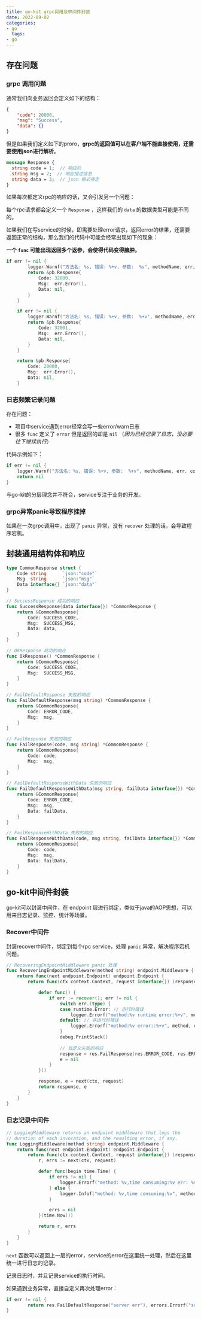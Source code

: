 ```yaml
---
title: go-kit grpc调用及中间件封装
date: 2022-09-02
categories:
- go
  tags:
- go
---
```


## 存在问题

### grpc 调用问题

通常我们向业务返回会定义如下的结构：

```json
{
    "code": 20000,
    "msg": "Success",
    "data": {}
}
```

但是如果我们定义如下的proro，**grpc的返回值可以在客户端不能直接使用，还需要使用json进行解析**。

```protobuf
message Response {
  string code = 1;  // 响应码
  string msg = 2;  // 响应描述信息
  string data = 3;  // json 格式待定
}
```

如果每次都定义rpc的响应的话，又会引发另一个问题：

每个rpc请求都会定义一个 `Response` ，这样我们的 `data` 的数据类型可能是不同的。

如果我们在写service的时候，即需要处理error请求，返回error的结果，还需要返回正常的结构，那么我们的代码中可能会经常出现如下的现象：

**一个 `func` 可能出现返回多个返参，会使得代码变得臃肿。**

```go
if err != nil {
		logger.Warnf("方法名: %s, 错误: %+v, 参数:  %s", methodName, err, url)
		return &pb.Response{
			Code: 32000,
			Msg:  err.Error(),
			Data: nil,
		}
	}

	if err != nil {
		logger.Warnf("方法名: %s, 错误: %+v, 参数:  %+v", methodName, err, cond2)
		return &pb.Response{
			Code: 32001,
			Msg:  err.Error(),
			Data: nil,
		}
	}

	return &pb.Response{
		Code: 20000,
		Msg:  err.Error(),
		Data: nil,
	}
```

### 日志频繁记录问题

存在问题：

- 项目中service遇到error经常会写一些error/warn日志
- 很多 `func` 定义了 `error` 但是返回的却是 `nil` （*因为已经记录了日志，没必要往下继续执行*）

代码示例如下：

```go
if err != nil {
	logger.Warnf("方法名: %s, 错误: %+v, 参数:  %+v", methodName, err, cond2)
	return nil
}
```

与go-kit的分层理念并不符合，service专注于业务的开发。

### grpc异常panic导致程序挂掉

如果在一次grpc调用中，出现了 `panic` 异常，没有 `recover` 处理的话，会导致程序宕机。

## 封装通用结构体和响应

```go
type CommonResponse struct {
	Code string      `json:"code"`
	Msg  string      `json:"msg"`
	Data interface{} `json:"data"`
}

// SuccessResponse 成功的响应
func SuccessResponse(data interface{}) *CommonResponse {
	return &CommonResponse{
		Code: SUCCESS_CODE,
		Msg:  SUCCESS_MSG,
		Data: data,
	}
}

// OkResponse 成功的响应
func OkResponse() *CommonResponse {
	return &CommonResponse{
		Code: SUCCESS_CODE,
		Msg:  SUCCESS_MSG,
	}
}

// FailDefaultResponse 失败的响应
func FailDefaultResponse(msg string) *CommonResponse {
	return &CommonResponse{
		Code: ERROR_CODE,
		Msg:  msg,
	}
}

// FailResponse 失败的响应
func FailResponse(code, msg string) *CommonResponse {
	return &CommonResponse{
		Code: code,
		Msg:  msg,
	}
}

// FailDefaultResponseWithData 失败的响应
func FailDefaultResponseWithData(msg string, failData interface{}) *CommonResponse {
	return &CommonResponse{
		Code: ERROR_CODE,
		Msg:  msg,
		Data: failData,
	}
}

// FailResponseWithData 失败的响应
func FailResponseWithData(code, msg string, failData interface{}) *CommonResponse {
	return &CommonResponse{
		Code: code,
		Msg:  msg,
		Data: failData,
	}
}
```

## go-kit中间件封装

go-kit可以封装中间件，在 endpoint 层进行绑定，类似于java的AOP思想，可以用来日志记录、监控、统计等场景。

### Recover中间件

封装recover中间件，绑定到每个rpc service，处理 `panic` 异常，解决程序宕机问题。

```go
// RecoveringEndpointMiddleware panic 处理
func RecoveringEndpointMiddleware(method string) endpoint.Middleware {
	return func(next endpoint.Endpoint) endpoint.Endpoint {
		return func(ctx context.Context, request interface{}) (response interface{}, e error) {

			defer func() {
				if err := recover(); err != nil {
					switch err.(type) {
					case runtime.Error: // 运行时错误
						logger.Errorf("method:%v runtime error:%+v", method, err)
					default: // 非运行时错误
						logger.Errorf("method:%v error::%+v", method, err)
					}
					debug.PrintStack()
					
					// 自定义失败的响应
					response = res.FailResponse(res.ERROR_CODE, res.ERROR_MSG)
					e = nil
				}
			}()

			response, e = next(ctx, request)
			return response, e
		}
	}
}
```

### 日志记录中间件

```go
// LoggingMiddleware returns an endpoint middleware that logs the
// duration of each invocation, and the resulting error, if any.
func LoggingMiddleware(method string) endpoint.Middleware {
	return func(next endpoint.Endpoint) endpoint.Endpoint {
		return func(ctx context.Context, request interface{}) (response interface{}, err error) {
			r, errs := next(ctx, request)

			defer func(begin time.Time) {
				if errs != nil {
					logger.Errorf("method: %v,time consuming:%v err: %v", method, time.Since(begin), errs.Error())
				} else {
					logger.Infof("method: %v,time consuming:%v", method, time.Since(begin))
				}

				errs = nil
			}(time.Now())

			return r, errs
		}
	}
}
```

`next` 函数可以返回上一层的error，service的error在这里统一处理，然后在这里统一进行日志的记录。

记录日志时，并且记录service的执行时间。

如果遇到业务异常，直接自定义再次处理error：

```go
if err != nil {
		return res.FailDefaultResponse("server err"), errors.Errorf("server err err. param:%v", param)
}
```
